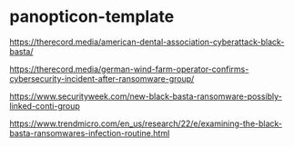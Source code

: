 # panopticon-template

https://therecord.media/american-dental-association-cyberattack-black-basta/

https://therecord.media/german-wind-farm-operator-confirms-cybersecurity-incident-after-ransomware-group/

https://www.securityweek.com/new-black-basta-ransomware-possibly-linked-conti-group

https://www.trendmicro.com/en_us/research/22/e/examining-the-black-basta-ransomwares-infection-routine.html
